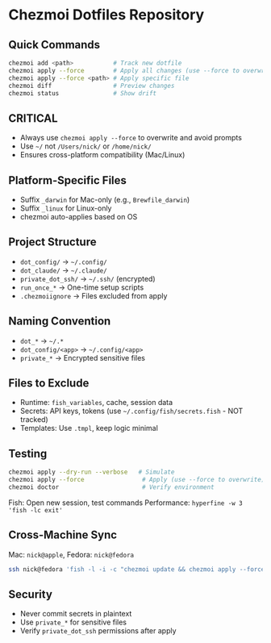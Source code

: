 # Chezmoi Dotfiles Repository

## Quick Commands
```bash
chezmoi add <path>           # Track new dotfile
chezmoi apply --force        # Apply all changes (use --force to overwrite)
chezmoi apply --force <path> # Apply specific file
chezmoi diff                 # Preview changes
chezmoi status               # Show drift
```

## CRITICAL
- Always use `chezmoi apply --force` to overwrite and avoid prompts
- Use `~/` not `/Users/nick/` or `/home/nick/`
- Ensures cross-platform compatibility (Mac/Linux)

## Platform-Specific Files
- Suffix `_darwin` for Mac-only (e.g., `Brewfile_darwin`)
- Suffix `_linux` for Linux-only
- chezmoi auto-applies based on OS

## Project Structure
- `dot_config/` → `~/.config/`
- `dot_claude/` → `~/.claude/`
- `private_dot_ssh/` → `~/.ssh/` (encrypted)
- `run_once_*` → One-time setup scripts
- `.chezmoiignore` → Files excluded from apply

## Naming Convention
- `dot_*` → `~/.*`
- `dot_config/<app>` → `~/.config/<app>`
- `private_*` → Encrypted sensitive files

## Files to Exclude
- Runtime: `fish_variables`, cache, session data
- Secrets: API keys, tokens (use `~/.config/fish/secrets.fish` - NOT tracked)
- Templates: Use `.tmpl`, keep logic minimal

## Testing
```bash
chezmoi apply --dry-run --verbose   # Simulate
chezmoi apply --force                # Apply (use --force to overwrite)
chezmoi doctor                       # Verify environment
```

Fish: Open new session, test commands
Performance: `hyperfine -w 3 'fish -lc exit'`

## Cross-Machine Sync
Mac: `nick@apple`, Fedora: `nick@fedora`

```bash
ssh nick@fedora 'fish -l -i -c "chezmoi update && chezmoi apply --force"'
```

## Security
- Never commit secrets in plaintext
- Use `private_*` for sensitive files
- Verify `private_dot_ssh` permissions after apply
